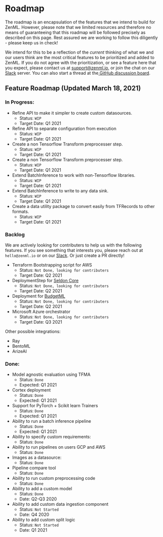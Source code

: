 # Roadmap

The roadmap is an encapsulation of the features that we intend to build for ZenML. However, please note that we limited resources and therefore no means of guaranteeing that this roadmap will be followed precisely as described on this page. Rest assured we are working to follow this diligently - please keep us in check!

We intend for this to be a reflection of the _current_ thinking of what we and our users think are the most critical features to be prioritized and added to ZenML. If you do not agree with the prioritization, or see a feature here that you expect, please contact us at [support@zenml.io](mailto:support@zenml.io), or join the chat on our [Slack](https://zenml.io/slack-invite/) server. You can also start a thread at the[ GitHub discussion board](https://github.com/maiot-io/zenml/discussions).

## Feature Roadmap \(Updated March 18, 2021\)

### In Progress:

* Refine API to make it simpler to create custom datasources.
  * Status: `WIP`
  * Target Date: Q1 2021
* Refine API to separate configuration from execution
  * Status: `WIP`
  * Target Date: Q1 2021
* Create a non Tensorflow Transform preprocesser step.
  * Status: `WIP`
  * Target Date: Q1 2021
* Create a non Tensorflow Transform preprocesser step.
  * Status: `WIP`
  * Target Date: Q1 2021
* Extend BatchInference to work with non-Tensorflow libraries.
  * Status: `WIP`
  * Target Date: Q1 2021
* Extend BatchInference to write to any data sink.
  * Status: `WIP`
  * Target Date: Q1 2021
* Create a data utility package to convert easily from TFRecords to other formats.
  * Status: `WIP`
  * Target Date: Q1 2021

### Backlog

We are actively looking for contributers to help us with the following features. If you see something that interests you, please reach out at `hello@zenml.io` or on our [Slack](https://zenml.io/slack-invite/). Or just create a PR directly!

* Terraform Bootstrapping script for AWS
  * Status: `Not Done, looking for contributers`
  * Target Date: Q2 2021
* DeploymentStep for [Seldon Core](https://github.com/SeldonIO/seldon-core)
  * Status: `Not Done, looking for contributers`
  * Target Date: Q2 2021
* Deployment for [BudgetML](https://github.com/ebhy/budgetml)
  * Status: `Not Done, looking for contributers`
  * Target Date: Q2 2021
* Microsoft Azure orchestrator
  * Status: `Not Done, looking for contributers`
  * Target Date: Q3 2021

Other possible integrations:

* Ray 
* BentoML
* ArizeAI

### Done:

* Model agnostic evaluation using TFMA
  * Status: `Done`
  * Expected: Q1 2021
* Cortex deployment
  * Status: `Done`
  * Expected: Q1 2021
* Support for PyTorch + Scikit learn Trainers
  * Status: `Done`
  * Expected: Q1 2021
* Ability to run a batch inference pipeline
  * Status: `Done`
  * Expected: Q1 2021
* Ability to specify custom requirements:
  * Status: `Done`
* Ability to run pipelines on users GCP and AWS
  * Status: `Done`
* Images as a datasource:
  * Status: `Done`
* Pipeline compare tool
  * Status: `Done`
* Ability to run custom preprocessing code
  * Status: `Done`
* Ability to add a custom model
  * Status: `Done`
  * Date: Q2-Q3 2020
* Ability to add custom data ingestion component
  * Status: `Not Started`
  * Date: Q4 2020
* Ability to add custom split logic
  * Status: `Not Started`
  * Date: Q1 2021

